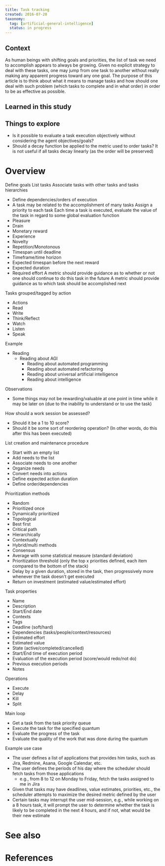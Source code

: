 ```yaml
---
title: Task tracking
created: 2016-07-20
taxonomy:
  tag: [artificial-general-intelligence]
  status: in progress
---
```


## Context
As human beings with shifting goals and priorities, the list of task we need to accomplish appears to always be growing. Given no explicit strategy to deal with these tasks, one may jump from one task to another without really making any apparent progress toward any one goal. The purpose of this article is to think about what it means to manage tasks and how should one deal with such problem (which tasks to complete and in what order) in order to be as effective as possible.

## Learned in this study

## Things to explore
* Is it possible to evaluate a task execution objectively without considering the agent objectives/goals?
* Should a decay function be applied to the metric used to order tasks? It is not useful if all tasks decay linearly (as the order will be preserved)

# Overview
Define goals
List tasks
Associate tasks with other tasks and tasks hierarchies
* Define dependencies/orders of execution
* A task may be related to the accomplishment of many tasks
Assign a priority to each task
Each time a task is executed, evaluate the value of the task in regard to some global evaluation function
* Pleasure
* Drain
* Monetary reward
* Experience
* Novelty
* Repetition/Monotonous
* Timespan until deadline
* Timeframe/time horizon
* Expected timespan before the next reward
* Expected duration
* Required effort
A metric should provide guidance as to whether or not one should continue to do this task in the future
A metric should provide guidance as to which task should be accomplished next

Tasks grouped/tagged by action
* Actions
* Read
* Write
* Think/Reflect
* Watch
* Listen
* Speak

Example
* Reading
	* Reading about AGI
		* Reading about automated programming
		* Reading about automated refactoring
		* Reading about universal artificial intelligence
		* Reading about intelligence

Observations
* Some things may not be rewarding/valuable at one point in time while it may be later on (due to the inability to understand or to use the task)

How should a work session be assessed?
* Should it be a 1 to 10 score?
* Should it be some sort of reordering operation? (In other words, do this after this has been executed)

List creation and maintenance procedure
* Start with an empty list
* Add needs to the list
* Associate needs to one another
* Organize needs
* Convert needs into actions
* Define expected action duration
* Define order/dependencies

Prioritization methods
* Random
* Prioritized once
* Dynamically prioritized
* Topological
* Best first
* Critical path
* Hierarchically
* Contextually
* Hybrid/multi methods
* Consensus
* Average with some statistical measure (standard deviation)
* Prioritization threshold (only the top x priorities defined, each item compared to the bottom of the stack)
* Delay by a given duration, stored in the task, then progressively more whenever the task doesn't get executed
* Return on investment (estimated value/estimated effort)

Task properties
* Name
* Description
* Start/End date
* Contexts
* Tags
* Deadline (soft/hard)
* Dependencies (tasks/people/context/resources)
* Estimated effort
* Estimated value
* State (active/completed/cancelled)
* Start/End time of execution period
* Evaluation of the execution period (score/would redo/not do)
* Previous execution periods
* Notes

Operations
* Execute
* Delay
* Kill
* Split

Main loop
* Get a task from the task priority queue
* Execute the task for the specified quantum
* Evaluate the progress of the task
* Evaluate the quality of the work that was done during the quantum

Example use case
* The user defines a list of applications that provides him tasks, such as Jira, Redmine, Asana, Google Calendar, etc.
* The user defines the periods of his day where the scheduler should fetch tasks from those applications
	* e.g., from 8 to 12 on Monday to Friday, fetch the tasks assigned to me in Jira
* Given that tasks may have deadlines, value estimates, priorities, etc., the scheduler attempts to maximize the desired metric defined by the user
* Certain tasks may interrupt the user mid-session, e.g., while working on a 8 hours task, it will prompt the user to determine whether the task is likely to be completed in the next 4 hours, and if not, what would be their new estimate

# See also

# References
